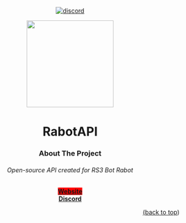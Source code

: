<!-- Jump to top ID, Center readme -->
<div id="top"></div>
<div align="center">
<!-- Social buttons -->

[![discord](https://img.shields.io/badge/Discord-7289DA?style=for-the-badge&logo=discord&logoColor=white)](https://discord.gg/kEP3zx8h)


 


<!-- PROJECT LOGO -->
  <img src="https://i.imgur.com/J6l3AXj.png" width="200">
 
   
<!-- PROJECT Name -->
# RabotAPI

<!-- ABOUT THE PROJECT -->
### About The Project
###### Open-source API created for RS3 Bot Rabot </a>
<a style="background-color: red;" href="http://www.rabot.dev/"><strong> Website</strong>
<br>
<a href="https://discord.gg/kEP3zx8h"><strong> Discord</strong>

<!-- Jump to top button -->
<p align="right">(<a href="#top">back to top</a>)</p>
</div>

